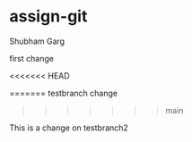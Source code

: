 # assign-git
Shubham Garg

first change

<<<<<<< HEAD

=======
testbranch change
>>>>>>> main


 This is a change on testbranch2 